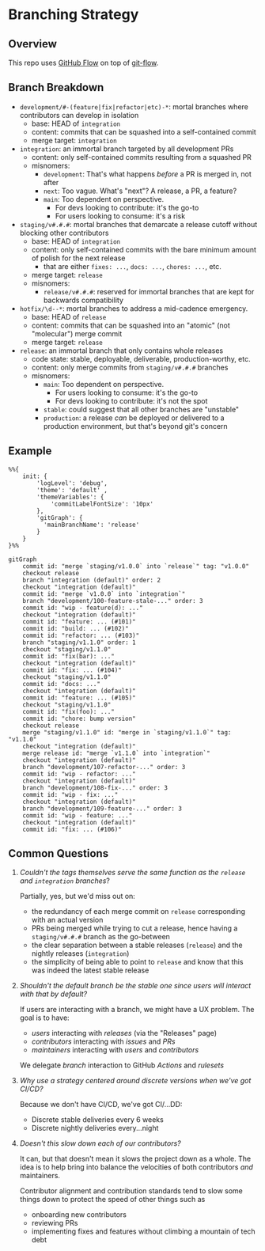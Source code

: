 # Branching Strategy

## Overview

This repo uses [GitHub Flow](https://docs.github.com/en/get-started/using-github/github-flow) on top of [git-flow](https://nvie.com/posts/a-successful-git-branching-model/).

## Branch Breakdown

- `development/#-(feature|fix|refactor|etc)-*`: mortal branches where contributors can develop in isolation
  - base: HEAD of `integration`
  - content: commits that can be squashed into a self-contained commit
  - merge target: `integration`
- `integration`: an immortal branch targeted by all development PRs
  - content: only self-contained commits resulting from a squashed PR
  - misnomers:
    - `development`: That's what happens _before_ a PR is merged in, not after
    - `next`: Too vague. What's "next"? A release, a PR, a feature?
    - `main`: Too dependent on perspective.
      - For devs looking to contribute: it's the go-to
      - For users looking to consume: it's a risk
- `staging/v#.#.#`: mortal branches that demarcate a release cutoff without blocking other contributors
  - base: HEAD of `integration`
  - content: only self-contained commits with the bare minimum amount of polish for the next release
    - that are either `fixes: ...`, `docs: ...`, `chores: ...`, etc.
  - merge target: `release`
  - misnomers:
    - `release/v#.#.#`: reserved for immortal branches that are kept for backwards compatibility
- `hotfix/\d--*`: mortal branches to address a mid-cadence emergency.
  - base: HEAD of `release`
  - content: commits that can be squashed into an "atomic" (not "molecular") merge commit
  - merge target: `release`
- `release`: an immortal branch that only contains whole releases
  - code state: stable, deployable, deliverable, production-worthy, etc.
  - content: only merge commits from `staging/v#.#.#` branches
  - misnomers:
    - `main`: Too dependent on perspective.
      - For users looking to consume: it's the go-to
      - For devs looking to contribute: it's not the spot
    - `stable`: could suggest that all other branches are "unstable"
    - `production`: a release _can_ be deployed or delivered to a production environment, but that's beyond git's concern

## Example

```mermaid
%%{
    init: { 
        'logLevel': 'debug',
        'theme': 'default' ,
        'themeVariables': {
            'commitLabelFontSize': '10px'
        },
        'gitGraph': {
          'mainBranchName': 'release'
        }
    }
}%%

gitGraph
    commit id: "merge `staging/v1.0.0` into `release`" tag: "v1.0.0"
    checkout release
    branch "integration (default)" order: 2
    checkout "integration (default)"
    commit id: "merge `v1.0.0` into `integration`"
    branch "development/100-feature-stale-..." order: 3
    commit id: "wip - feature(d): ..."
    checkout "integration (default)"
    commit id: "feature: ... (#101)"
    commit id: "build: ... (#102)"
    commit id: "refactor: ... (#103)"
    branch "staging/v1.1.0" order: 1
    checkout "staging/v1.1.0"
    commit id: "fix(bar): ..."
    checkout "integration (default)"
    commit id: "fix: ... (#104)"
    checkout "staging/v1.1.0"
    commit id: "docs: ..."
    checkout "integration (default)"
    commit id: "feature: ... (#105)"
    checkout "staging/v1.1.0"
    commit id: "fix(foo): ..."
    commit id: "chore: bump version"
    checkout release
    merge "staging/v1.1.0" id: "merge in `staging/v1.1.0`" tag: "v1.1.0"
    checkout "integration (default)"
    merge release id: "merge `v1.1.0` into `integration`"
    checkout "integration (default)"
    branch "development/107-refactor-..." order: 3
    commit id: "wip - refactor: ..."
    checkout "integration (default)"
    branch "development/108-fix-..." order: 3
    commit id: "wip - fix: ..."
    checkout "integration (default)"
    branch "development/109-feature-..." order: 3
    commit id: "wip - feature: ..."
    checkout "integration (default)"
    commit id: "fix: ... (#106)"
```

## Common Questions

1. _Couldn't the tags themselves serve the same function as the `release` and `integration` branches_?

    Partially, yes, but we'd miss out on:
    - the redundancy of each merge commit on `release` corresponding with an actual version
    - PRs being merged while trying to cut a release, hence having a `staging/v#.#.#` branch as the go-between
    - the clear separation between a stable releases (`release`) and the nightly releases (`integration`)
    - the simplicity of being able to point to `release` and know that this was indeed the latest stable release

1. _Shouldn't the default branch be the stable one since users will interact with that by default?_

    If users are interacting with a branch, we might have a UX problem. The goal is to have:

    - _users_ interacting with _releases_ (via the "Releases" page)
    - _contributors_ interacting with _issues_ and _PRs_
    - _maintainers_ interacting with _users_ and _contributors_

    We delegate _branch_ interaction to GitHub _Actions_ and _rulesets_

1. _Why use a strategy centered around discrete versions when we've got CI/CD?_

    Because we don't have CI/CD, we've got CI/...DD:
    - Discrete stable deliveries every 6 weeks
    - Discrete nightly deliveries every...night

1. _Doesn't this slow down each of our contributors?_

    It can, but that doesn't mean it slows the project down as a whole. The idea is to help bring into balance the velocities of both contributors _and_ maintainers.

    Contributor alignment and contribution standards tend to slow some things down to protect the speed of other things such as
    - onboarding new contributors
    - reviewing PRs
    - implementing fixes and features without climbing a mountain of tech debt
